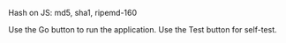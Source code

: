 Hash on JS: md5, sha1, ripemd-160

Use the Go button to run the application.
Use the Test button for self-test.
